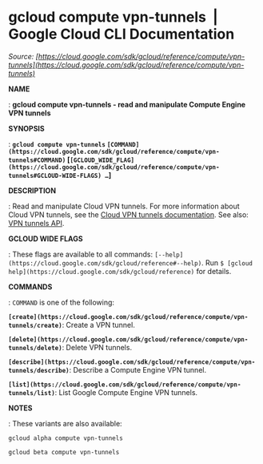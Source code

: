 # gcloud compute vpn-tunnels  |  Google Cloud CLI Documentation

*Source: [https://cloud.google.com/sdk/gcloud/reference/compute/vpn-tunnels](https://cloud.google.com/sdk/gcloud/reference/compute/vpn-tunnels)*

**NAME**

: **gcloud compute vpn-tunnels - read and manipulate Compute Engine VPN tunnels**

**SYNOPSIS**

: **`gcloud compute vpn-tunnels` `[COMMAND](https://cloud.google.com/sdk/gcloud/reference/compute/vpn-tunnels#COMMAND)` [`[GCLOUD_WIDE_FLAG](https://cloud.google.com/sdk/gcloud/reference/compute/vpn-tunnels#GCLOUD-WIDE-FLAGS) …`]**

**DESCRIPTION**

: Read and manipulate Cloud VPN tunnels.
For more information about Cloud VPN tunnels, see the [Cloud
VPN tunnels documentation](https://cloud.google.com//network-connectivity/docs/vpn/concepts/overview).
See also: [VPN
tunnels API](https://cloud.google.com/compute/docs/reference/rest/v1/vpnTunnels).

**GCLOUD WIDE FLAGS**

: These flags are available to all commands: `[--help](https://cloud.google.com/sdk/gcloud/reference#--help)`.
Run `$ [gcloud help](https://cloud.google.com/sdk/gcloud/reference)` for details.

**COMMANDS**

: ``COMMAND`` is one of the following:

**`[create](https://cloud.google.com/sdk/gcloud/reference/compute/vpn-tunnels/create)`**:
Create a VPN tunnel.

**`[delete](https://cloud.google.com/sdk/gcloud/reference/compute/vpn-tunnels/delete)`**:
Delete VPN tunnels.

**`[describe](https://cloud.google.com/sdk/gcloud/reference/compute/vpn-tunnels/describe)`**:
Describe a Compute Engine VPN tunnel.

**`[list](https://cloud.google.com/sdk/gcloud/reference/compute/vpn-tunnels/list)`**:
List Google Compute Engine VPN tunnels.

**NOTES**

: These variants are also available:

```
gcloud alpha compute vpn-tunnels
```

```
gcloud beta compute vpn-tunnels
```